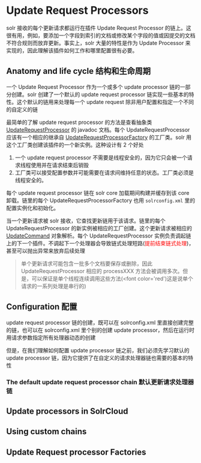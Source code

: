 # Update Request Processors

solr 接收的每个更新请求都运行在插件 Update Request Processor 的链上。这很有用，例如，要添加一个字段到索引的文档或修改某个字段的值或因提交的文档不符合规则而放弃更新。事实上，solr 大量的特性是作为 Update Processor 来实现的，因此理解该插件如何工作和哪里配置很有必要。

## Anatomy and life cycle 结构和生命周期

一个 Update Request Processor 作为一个或多个 update processor 链的一部分创建。solr 创建了一个默认的 update request processor 链实现一些基本的特性。这个默认的链用来处理每一个 update request 除非用户配置和指定一个不同的自定义的链

最简单的了解 update request processor 的方法是查看抽象类 [UpdateRequestProcessor](http://lucene.apache.org/solr/6_0_0//solr-core/org/apache/solr/update/processor/UpdateRequestProcessor.html) 的 javadoc 文档。每个 UpdateRequestProcessor 应该有一个相应的继承自 [UpdateRequestProcessorFactory](http://lucene.apache.org/solr/6_0_0/solr-core/org/apache/solr/update/processor/UpdateRequestProcessorFactory.html) 的工厂类。solr 用这个工厂类创建该插件的一个新实例。这种设计有 2 个好处

1. 一个 update request processor 不需要是线程安全的，因为它只会被一个请求线程使用并在请求结束后销毁
2. 工厂类可以接受配置参数并可能需要在请求间维持任意的状态。工厂类必须是线程安全的。

每个 update request processor 链在 solr core 加载期间构建并缓存到该 core 卸载。链里的每个 UpdateRequestProcessorFactory 也用 `solrconfig.xml` 里的配置实例化和初始化。

当一个更新请求被 solr 接收，它查找更新链用于该请求。链里的每个 UpdateRequestProcessor 的新实例被相应的工厂创建。这个更新请求被相应的 [UpdateCommand](http://lucene.apache.org/solr/6_0_0/solr-core/org/apache/solr/update/UpdateCommand.html) 对象解析。每个 UpdateRequestProcessor 实例负责调起链上的下一个插件。不调起下一个处理器会导致链式处理短路(<font color='red'>提前结束链式处理</font>)，甚至可以抛出异常来放弃后续处理

> 单个更新请求可能包含一批多个文档要保存或删除，因此 UpdateRequestProcessor 相应的 processXXX 方法会被调用多次。但是，可以保证是单个线程连续调用这些方法(<font color='red')这是说单个请求的一系列处理是串行的</font>)

## Configuration 配置

update request processor 链的创建，既可以在 solrconfig.xml 里直接创建完整的链，也可以在 solrconfig.xml 里个别的创建 update processor，然后在运行时用请求参数指定所有处理器动态的创建

但是，在我们理解如何配置 update processor 链之前，我们必须先学习默认的 update processor 链，因为它提供了在自定义的请求处理器链也需要的基本的特性

### The default update request processor chain 默认更新请求处理器链



## Update processors in SolrCloud

## Using custom chains

## Update Request processor Factories
